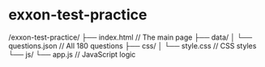 # exxon-test-practice

/exxon-test-practice/
├── index.html         // The main page
├── data/
│   └── questions.json // All 180 questions
├── css/
│   └── style.css      // CSS styles
└── js/
    └── app.js         // JavaScript logic
